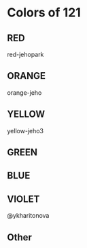 # Colors of 121

## RED
red-jehopark

## ORANGE
orange-jeho

## YELLOW
yellow-jeho3

## GREEN

## BLUE

## VIOLET
@ykharitonova

## Other
